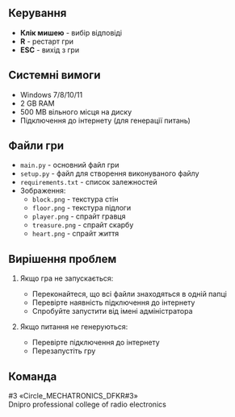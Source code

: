 
## Керування

- **Клік мишею** - вибір відповіді
- **R** - рестарт гри
- **ESC** - вихід з гри

## Системні вимоги

- Windows 7/8/10/11
- 2 GB RAM
- 500 MB вільного місця на диску
- Підключення до інтернету (для генерації питань)

## Файли гри

- `main.py` - основний файл гри
- `setup.py` - файл для створення виконуваного файлу
- `requirements.txt` - список залежностей
- Зображення:
  - `block.png` - текстура стін
  - `floor.png` - текстура підлоги
  - `player.png` - спрайт гравця
  - `treasure.png` - спрайт скарбу
  - `heart.png` - спрайт життя

## Вирішення проблем

1. Якщо гра не запускається:
   - Переконайтеся, що всі файли знаходяться в одній папці
   - Перевірте наявність підключення до інтернету
   - Спробуйте запустити від імені адміністратора

2. Якщо питання не генеруються:
   - Перевірте підключення до інтернету
   - Перезапустіть гру

## Команда

#3 «Circle_MECHATRONICS_DFKR#3»  
Dnipro professional college of radio electronics




